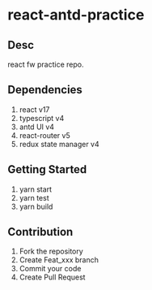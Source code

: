 # react-antd-practice

## Desc

react fw practice repo.

## Dependencies

1.  react v17
2.  typescript v4
3.  antd UI v4
4.  react-router v5
5.  redux state manager v4

## Getting Started

1.  yarn start
2.  yarn test
3.  yarn build

## Contribution

1.  Fork the repository
2.  Create Feat_xxx branch
3.  Commit your code
4.  Create Pull Request